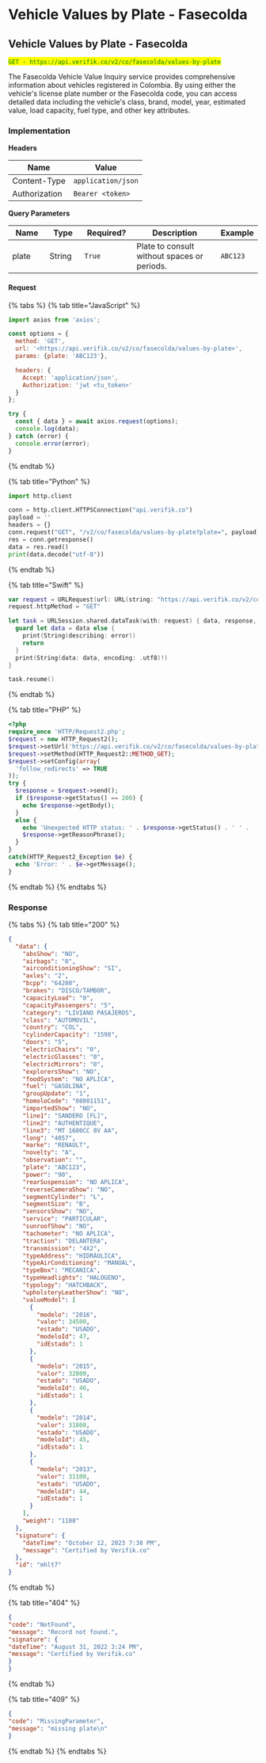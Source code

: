 # Vehicle Values by Plate - Fasecolda

## Vehicle Values by Plate - Fasecolda

<mark style="color:green;">`GET - https://api.verifik.co/v2/co/fasecolda/values-by-plate`</mark>

The Fasecolda Vehicle Value Inquiry service provides comprehensive information about vehicles registered in Colombia. By using either the vehicle's license plate number or the Fasecolda code, you can access detailed data including the vehicle's class, brand, model, year, estimated value, load capacity, fuel type, and other key attributes.

### Implementation

**Headers**

| Name          | Value              |
| ------------- | ------------------ |
| Content-Type  | `application/json` |
| Authorization | `Bearer <token>`   |

**Query Parameters**

<table><thead><tr><th width="101">Name</th><th width="84">Type</th><th width="122">Required?</th><th width="348">Description</th><th>Example</th></tr></thead><tbody><tr><td>plate</td><td>String</td><td><code>True</code></td><td>Plate to consult without spaces or periods.</td><td><code>ABC123</code></td></tr></tbody></table>

#### Request

{% tabs %}
{% tab title="JavaScript" %}

```javascript
import axios from 'axios';

const options = {
  method: 'GET',
  url: '<https://api.verifik.co/v2/co/fasecolda/values-by-plate>',
  params: {plate: 'ABC123'},

  headers: {
    Accept: 'application/json',
    Authorization: 'jwt <tu_token>'
  }
};

try {
  const { data } = await axios.request(options);
  console.log(data);
} catch (error) {
  console.error(error);
}
```

{% endtab %}

{% tab title="Python" %}

```python
import http.client

conn = http.client.HTTPSConnection("api.verifik.co")
payload = ''
headers = {}
conn.request("GET", "/v2/co/fasecolda/values-by-plate?plate=", payload, headers)
res = conn.getresponse()
data = res.read()
print(data.decode("utf-8"))
```

{% endtab %}

{% tab title="Swift" %}

```swift
var request = URLRequest(url: URL(string: "https://api.verifik.co/v2/co/fasecolda/values-by-plate?plate=")!,timeoutInterval: Double.infinity)
request.httpMethod = "GET"

let task = URLSession.shared.dataTask(with: request) { data, response, error in 
  guard let data = data else {
    print(String(describing: error))
    return
  }
  print(String(data: data, encoding: .utf8)!)
}

task.resume()

```

{% endtab %}

{% tab title="PHP" %}

```php
<?php
require_once 'HTTP/Request2.php';
$request = new HTTP_Request2();
$request->setUrl('https://api.verifik.co/v2/co/fasecolda/values-by-plate?plate=');
$request->setMethod(HTTP_Request2::METHOD_GET);
$request->setConfig(array(
  'follow_redirects' => TRUE
));
try {
  $response = $request->send();
  if ($response->getStatus() == 200) {
    echo $response->getBody();
  }
  else {
    echo 'Unexpected HTTP status: ' . $response->getStatus() . ' ' .
    $response->getReasonPhrase();
  }
}
catch(HTTP_Request2_Exception $e) {
  echo 'Error: ' . $e->getMessage();
}
```

{% endtab %}
{% endtabs %}

### **Response**

{% tabs %}
{% tab title="200" %}

```json
{
  "data": {
    "absShow": "NO",
    "airbags": "0",
    "airconditioningShow": "SI",
    "axles": "2",
    "bcpp": "64200",
    "brakes": "DISCO/TAMBOR",
    "capacityLoad": "0",
    "capacityPassengers": "5",
    "category": "LIVIANO PASAJEROS",
    "class": "AUTOMOVIL",
    "country": "COL",
    "cylinderCapacity": "1598",
    "doors": "5",
    "electricChairs": "0",
    "electricGlasses": "0",
    "electricMirrors": "0",
    "explorersShow": "NO",
    "foodSystem": "NO APLICA",
    "fuel": "GASOLINA",
    "groupUpdate": "1",
    "homoloCode": "08001151",
    "importedShow": "NO",
    "line1": "SANDERO [FL]",
    "line2": "AUTHENTIQUE",
    "line3": "MT 1600CC 8V AA",
    "long": "4057",
    "marke": "RENAULT",
    "novelty": "A",
    "observation": "",
    "plate": "ABC123",
    "power": "90",
    "rearSuspension": "NO APLICA",
    "reverseCameraShow": "NO",
    "segmentCylinder": "L",
    "segmentSize": "B",
    "sensorsShow": "NO",
    "service": "PARTICULAR",
    "sunroofShow": "NO",
    "tachometer": "NO APLICA",
    "traction": "DELANTERA",
    "transmission": "4X2",
    "typeAddress": "HIDRÁULICA",
    "typeAirConditioning": "MANUAL",
    "typeBox": "MECANICA",
    "typeHeadlights": "HALOGENO",
    "typology": "HATCHBACK",
    "upholsteryLeatherShow": "NO",
    "valueModel": [
      {
        "modelo": "2016",
        "valor": 34500,
        "estado": "USADO",
        "modeloId": 47,
        "idEstado": 1
      },
      {
        "modelo": "2015",
        "valor": 32800,
        "estado": "USADO",
        "modeloId": 46,
        "idEstado": 1
      },
      {
        "modelo": "2014",
        "valor": 31800,
        "estado": "USADO",
        "modeloId": 45,
        "idEstado": 1
      },
      {
        "modelo": "2013",
        "valor": 31100,
        "estado": "USADO",
        "modeloId": 44,
        "idEstado": 1
      }
    ],
    "weight": "1108"
  },
  "signature": {
    "dateTime": "October 12, 2023 7:38 PM",
    "message": "Certified by Verifik.co"
  },
  "id": "mhlt7"
}
```

{% endtab %}

{% tab title="404" %}

```json
{
"code": "NotFound",
"message": "Record not found.",
"signature": {
"dateTime": "August 31, 2022 3:24 PM",
"message": "Certified by Verifik.co"
}
}
```

{% endtab %}

{% tab title="409" %}

```json
{
"code": "MissingParameter",
"message": "missing plate\n"
}
```

{% endtab %}
{% endtabs %}

